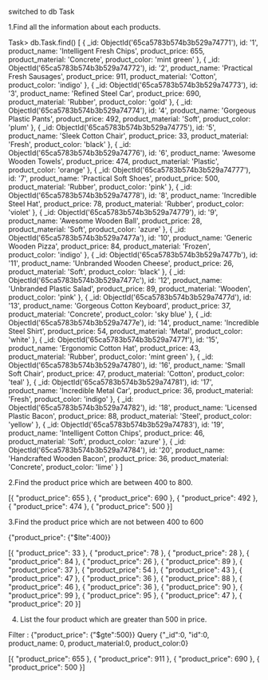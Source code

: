 switched to db Task

1.Find all the information about each products.

Task> db.Task.find()
[
  {
    _id: ObjectId('65ca5783b574b3b529a74771'),
    id: '1',
    product_name: 'Intelligent Fresh Chips',
    product_price: 655,
    product_material: 'Concrete',
    product_color: 'mint green'
  },
  {
    _id: ObjectId('65ca5783b574b3b529a74772'),
    id: '2',
    product_name: 'Practical Fresh Sausages',
    product_price: 911,
    product_material: 'Cotton',
    product_color: 'indigo'
  },
  {
    _id: ObjectId('65ca5783b574b3b529a74773'),
    id: '3',
    product_name: 'Refined Steel Car',
    product_price: 690,
    product_material: 'Rubber',
    product_color: 'gold'
  },
  {
    _id: ObjectId('65ca5783b574b3b529a74774'),
    id: '4',
    product_name: 'Gorgeous Plastic Pants',
    product_price: 492,
    product_material: 'Soft',
    product_color: 'plum'
  },
  {
    _id: ObjectId('65ca5783b574b3b529a74775'),
    id: '5',
    product_name: 'Sleek Cotton Chair',
    product_price: 33,
    product_material: 'Fresh',
    product_color: 'black'
  },
  {
    _id: ObjectId('65ca5783b574b3b529a74776'),
    id: '6',
    product_name: 'Awesome Wooden Towels',
    product_price: 474,
    product_material: 'Plastic',
    product_color: 'orange'
  },
  {
    _id: ObjectId('65ca5783b574b3b529a74777'),
    id: '7',
    product_name: 'Practical Soft Shoes',
    product_price: 500,
    product_material: 'Rubber',
    product_color: 'pink'
  },
  {
    _id: ObjectId('65ca5783b574b3b529a74778'),
    id: '8',
    product_name: 'Incredible Steel Hat',
    product_price: 78,
    product_material: 'Rubber',
    product_color: 'violet'
  },
  {
    _id: ObjectId('65ca5783b574b3b529a74779'),
    id: '9',
    product_name: 'Awesome Wooden Ball',
    product_price: 28,
    product_material: 'Soft',
    product_color: 'azure'
  },
  {
    _id: ObjectId('65ca5783b574b3b529a7477a'),
    id: '10',
    product_name: 'Generic Wooden Pizza',
    product_price: 84,
    product_material: 'Frozen',
    product_color: 'indigo'
  },
  {
    _id: ObjectId('65ca5783b574b3b529a7477b'),
    id: '11',
    product_name: 'Unbranded Wooden Cheese',
    product_price: 26,
    product_material: 'Soft',
    product_color: 'black'
  },
  {
    _id: ObjectId('65ca5783b574b3b529a7477c'),
    id: '12',
    product_name: 'Unbranded Plastic Salad',
    product_price: 89,
    product_material: 'Wooden',
    product_color: 'pink'
  },
  {
    _id: ObjectId('65ca5783b574b3b529a7477d'),
    id: '13',
    product_name: 'Gorgeous Cotton Keyboard',
    product_price: 37,
    product_material: 'Concrete',
    product_color: 'sky blue'
  },
  {
    _id: ObjectId('65ca5783b574b3b529a7477e'),
    id: '14',
    product_name: 'Incredible Steel Shirt',
    product_price: 54,
    product_material: 'Metal',
    product_color: 'white'
  },
  {
    _id: ObjectId('65ca5783b574b3b529a7477f'),
    id: '15',
    product_name: 'Ergonomic Cotton Hat',
    product_price: 43,
    product_material: 'Rubber',
    product_color: 'mint green'
  },
  {
    _id: ObjectId('65ca5783b574b3b529a74780'),
    id: '16',
    product_name: 'Small Soft Chair',
    product_price: 47,
    product_material: 'Cotton',
    product_color: 'teal'
  },
  {
    _id: ObjectId('65ca5783b574b3b529a74781'),
    id: '17',
    product_name: 'Incredible Metal Car',
    product_price: 36,
    product_material: 'Fresh',
    product_color: 'indigo'
  },
  {
    _id: ObjectId('65ca5783b574b3b529a74782'),
    id: '18',
    product_name: 'Licensed Plastic Bacon',
    product_price: 88,
    product_material: 'Steel',
    product_color: 'yellow'
  },
  {
    _id: ObjectId('65ca5783b574b3b529a74783'),
    id: '19',
    product_name: 'Intelligent Cotton Chips',
    product_price: 46,
    product_material: 'Soft',
    product_color: 'azure'
  },
  {
    _id: ObjectId('65ca5783b574b3b529a74784'),
    id: '20',
    product_name: 'Handcrafted Wooden Bacon',
    product_price: 36,
    product_material: 'Concrete',
    product_color: 'lime'
  }
]

2.Find the product price which are between 400 to 800.

[{
  "product_price": 655
},
{
  "product_price": 690
},
{
  "product_price": 492
},
{
  "product_price": 474
},
{
  "product_price": 500
}]

3.Find the product price which are not between 400 to 600

{"product_price": {"$lte":400}}

[{
  "product_price": 33
},
{
  "product_price": 78
},
{
  "product_price": 28
},
{
  "product_price": 84
},
{
  "product_price": 26
},
{
  "product_price": 89
},
{
  "product_price": 37
},
{
  "product_price": 54
},
{
  "product_price": 43
},
{
  "product_price": 47
},
{
  "product_price": 36
},
{
  "product_price": 88
},
{
  "product_price": 46
},
{
  "product_price": 36
},
{
  "product_price": 90
},
{
  "product_price": 99
},
{
  "product_price": 95
},
{
  "product_price": 47
},
{
  "product_price": 20
}]

4. List the four product which are greater than 500 in  price.

Filter : {"product_price": {"$gte":500}}
Query    {"_id":0, "id":0, product_name: 0, product_material:0, product_color:0}

[{
  "product_price": 655
},
{
  "product_price": 911
},
{
  "product_price": 690
},
{
  "product_price": 500
}]